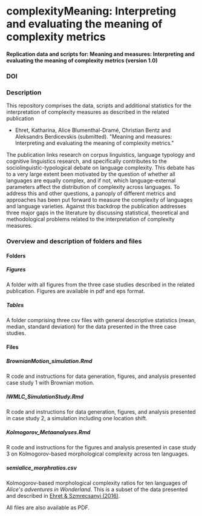 # complexityMeaning: Interpreting and evaluating the meaning of complexity metrics

#### Replication data and scripts for: Meaning and measures: Interpreting and evaluating the meaning of complexity metrics (version 1.0)

### DOI


### Description

This repository comprises the data, scripts and additional statistics for the interpretation of complexity measures as described in the related publication

* Ehret, Katharina, Alice Blumenthal-Dramé, Christian Bentz and Aleksandrs Berdicevskis (submitted). "Meaning and measures: Interpreting and evaluating the meaning of complexity metrics." 

The publication links research on corpus linguistics, language typology and cognitive linguistics research, and specifically contributes to the sociolinguistic-typological debate on language complexity. This debate has to a very large extent been motivated by the question of whether all languages are equally complex, and if not, which language-external parameters affect the distribution of complexity across languages. To address this and other questions, a panoply of different metrics and approaches has been put forward to measure the complexity of languages and language varieties. Against this backdrop the publication addresses three major gaps in the literature by discussing statistical, theoretical and methodological problems related to the interpretation of complexity measures.


### Overview and description of folders and files

#### Folders

##### Figures

A folder with all figures from the three case studies described in the related publication. Figures are available in pdf and eps format.

##### Tables

A folder comprising three csv files with general descriptive statistics (mean, median, standard deviation) for the data presented in the three case studies. 

#### Files 

##### BrownianMotion_simulation.Rmd

R code and instructions for data generation, figures, and analysis presented case study 1 with Brownian motion.

##### IWMLC_SimulationStudy.Rmd

R code and instructions for data generation, figures, and analysis presented in case study 2, a simulation including one location shift.

##### Kolmogorov_Metaanalyses.Rmd

R code and instructions for the figures and analysis presented in case study 3 on Kolmogorov-based morphological complexity across ten languages. 

##### semialice_morphratios.csv

Kolmogorov-based morphological complexity ratios for ten languages of *Alice's adventures in Wonderland*. This is a subset of the data presented and described in [Ehret & Szmrecsanyi (2016)](http://www.benszm.net/omnibuslit/Ehret_Szmrecsanyi_2016_proofs.pdf).


All files are also available as PDF.




